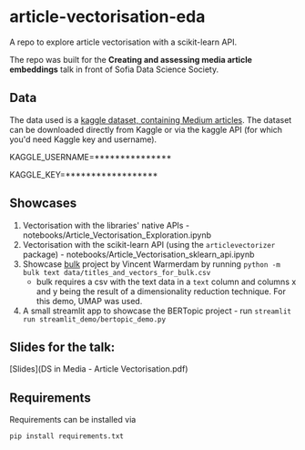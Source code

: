 # article-vectorisation-eda
A repo to explore article vectorisation with a scikit-learn API.

The repo was built for the **Creating and assessing media article embeddings** talk in front of Sofia Data Science Society.

## Data

The data used is a [kaggle dataset, containing Medium articles](https://www.kaggle.com/datasets/fabiochiusano/medium-articles). The dataset can be downloaded directly from Kaggle or via the kaggle API (for which you'd need Kaggle key and username).

KAGGLE_USERNAME=***************

KAGGLE_KEY=******************

## Showcases

1. Vectorisation with the libraries' native APIs - notebooks/Article_Vectorisation_Exploration.ipynb
2. Vectorisation with the scikit-learn API (using the `articlevectorizer` package) - notebooks/Article_Vectorisation_sklearn_api.ipynb
3. Showcase [bulk](https://github.com/koaning/bulk) project by Vincent Warmerdam by running `python -m bulk text data/titles_and_vectors_for_bulk.csv`
    - bulk requires a csv with the text data in a `text` column and columns x and y being the result of a dimensionality reduction technique. For this demo, UMAP was used.
4. A small streamlit app to showcase the BERTopic project - run `streamlit run streamlit_demo/bertopic_demo.py`

## Slides for the talk:

[Slides](DS in Media - Article Vectorisation.pdf) 

## Requirements

Requirements can be installed via 
```
pip install requirements.txt
```
